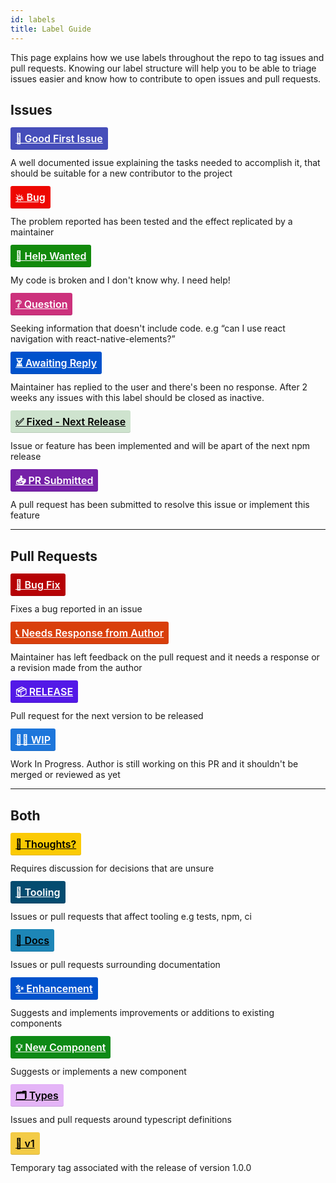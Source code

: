 ```yaml
---
id: labels
title: Label Guide
---
```


<style>
.label {
  font-size: 16px;
  font-weight: 600;
  line-height: 2;
  color: #ffffff;
  padding: 8px;
  border-radius: 3px;
  box-shadow: inset 0 -1px 0 rgba(27, 31, 35, 0.12);
}
.label.bug {
  background-color: #ee0701;
}
.label.bug-fix {
  background-color: #b60205;
}
.label.help {
  background-color: #128A0C;
}
.label.question {
  background-color: #cc317c;
}
.label.reply {
  background-color: #0052cc;
}
.label.docs {
  color: #000;
  background-color: #1d86b7;
}
.label.enhancement {
  background-color: #0052cc;
}
.label.first {
  background-color: #464EBA;
}
.label.v1 {
  background-color: #F3CB46;
  color: #000;
}
.label.fixed {
  background-color: #CEE3CE;
  color: #000;
}
.label.response {
  background-color: #d93f0b;
}
.label.new {
  background-color: #0e8a16;
}
.label.release {
  background-color: #5319e7;
}
.label.thoughts {
  background-color: #fbca04;
  color: #000;
}
.label.types {
  background-color: #e4b4f7;
  color: #000;
}
.label.wip {
  background-color: #1d76db;
}
.label.pr-submitted {
  background-color: #7621a8;
}
.label.tooling {
  background-color: #054c70;
}
</style>

This page explains how we use labels throughout the repo to tag issues and pull
requests. Knowing our label structure will help you to be able to triage issues
easier and know how to contribute to open issues and pull requests.

## Issues

<a class="label first" href="https://github.com/react-native-training/react-native-elements/labels/👶%20Good%20First%20Issue" target="_blank">
  👶 Good First Issue
</a>

A well documented issue explaining the tasks needed to accomplish it, that
should be suitable for a new contributor to the project

<a class="label bug" href="https://github.com/react-native-training/react-native-elements/labels/%3Aboom%3A%20%20Bug" target="_blank">
  💥 Bug
</a>

The problem reported has been tested and the effect replicated by a maintainer

<a class="label help" href="https://github.com/react-native-training/react-native-elements/labels/🔦%20Help%20Wanted" target="_blank">
  🔦 Help Wanted
</a>

My code is broken and I don't know why. I need help!

<a class="label question" href="https://github.com/react-native-training/react-native-elements/labels/❔Question" target="_blank">
  ❔ Question
</a>

Seeking information that doesn't include code. e.g “can I use react navigation
with react-native-elements?”

<a class="label reply" href="https://github.com/react-native-training/react-native-elements/labels/⏳Awaiting%20Reply" target="_blank">
  ⏳ Awaiting Reply
</a>

Maintainer has replied to the user and there's been no response. After 2 weeks
any issues with this label should be closed as inactive.

<a class="label fixed" href="https://github.com/react-native-training/react-native-elements/labels/✅%20Fixed%20-%20Next%20Release" target="_blank">
  ✅ Fixed - Next Release
</a>

Issue or feature has been implemented and will be apart of the next npm release

<a class="label pr-submitted" href="https://github.com/react-native-training/react-native-elements/labels/📥%20PR%20Submitted" target="_blank">
  📥 PR Submitted
</a>

A pull request has been submitted to resolve this issue or implement this
feature

---

## Pull Requests

<a class="label bug-fix" href="https://github.com/react-native-training/react-native-elements/labels/💊%20Bug%20Fix" target="_blank">
  💊 Bug Fix
</a>

Fixes a bug reported in an issue

<a class="label response" href="https://github.com/react-native-training/react-native-elements/labels/📞%20Needs%20Response%20from%20Author" target="_blank">
  📞 Needs Response from Author
</a>

Maintainer has left feedback on the pull request and it needs a response or a
revision made from the author

<a class="label release" href="https://github.com/react-native-training/react-native-elements/labels/📦%20RELEASE" target="_blank">
  📦 RELEASE
</a>

Pull request for the next version to be released

<a class="label wip" href="https://github.com/react-native-training/react-native-elements/labels/👨%E2%80%8D💻WIP" target="_blank">
  👨‍💻 WIP
</a>

Work In Progress. Author is still working on this PR and it shouldn't be merged
or reviewed as yet

---

## Both

<a class="label thoughts" href="https://github.com/react-native-training/react-native-elements/labels/🤔Thoughts%3F" target="_blank">
  🤔 Thoughts?
</a>

Requires discussion for decisions that are unsure

<a class="label tooling" href="https://github.com/react-native-training/react-native-elements/labels/🔧%20Tooling" target="_blank">
  🔧 Tooling
</a>

Issues or pull requests that affect tooling e.g tests, npm, ci

<a class="label docs" href="https://github.com/react-native-training/react-native-elements/labels/%3Abook%3A%20Docs" target="_blank">
  📖 Docs
</a>

Issues or pull requests surrounding documentation

<a class="label enhancement" href="https://github.com/react-native-training/react-native-elements/labels/✨Enhancement" target="_blank">
  ✨ Enhancement
</a>

Suggests and implements improvements or additions to existing components

<a class="label new" href="https://github.com/react-native-training/react-native-elements/labels/💡New%20Component" target="_blank">
  💡 New Component
</a>

Suggests or implements a new component

<a class="label types" href="https://github.com/react-native-training/react-native-elements/labels/🗂%20Types" target="_blank">
  🗂 Types
</a>

Issues and pull requests around typescript definitions

<a class="label v1" href="https://github.com/react-native-training/react-native-elements/labels/🥇v1" target="_blank">
  🥇 v1
</a>

Temporary tag associated with the release of version 1.0.0
